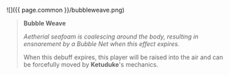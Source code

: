 ![]({{ page.common }}/bubbleweave.png)

> **Bubble Weave**
>
> *Aetherial seafoam is coalescing around the body, resulting in ensnarement
> by a Bubble Net when this effect expires.*
>
> When this debuff expires, this player will be raised into the air and can be
> forcefully moved by **[](boss)Ketuduke**'s mechanics.
